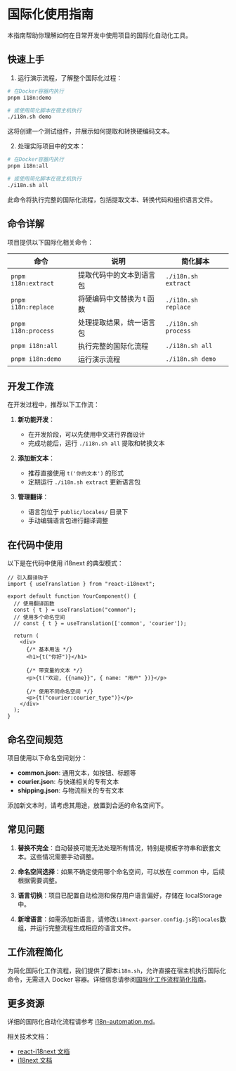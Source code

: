 # 国际化使用指南

本指南帮助你理解如何在日常开发中使用项目的国际化自动化工具。

## 快速上手

1. 运行演示流程，了解整个国际化过程：

```bash
# 在Docker容器内执行
pnpm i18n:demo

# 或使用简化脚本在宿主机执行
./i18n.sh demo
```

这将创建一个测试组件，并展示如何提取和转换硬编码文本。

2. 处理实际项目中的文本：

```bash
# 在Docker容器内执行
pnpm i18n:all

# 或使用简化脚本在宿主机执行
./i18n.sh all
```

此命令将执行完整的国际化流程，包括提取文本、转换代码和组织语言文件。

## 命令详解

项目提供以下国际化相关命令：

| 命令                | 说明                      | 简化脚本            |
| ------------------- | ------------------------- | ------------------- |
| `pnpm i18n:extract` | 提取代码中的文本到语言包  | `./i18n.sh extract` |
| `pnpm i18n:replace` | 将硬编码中文替换为 t 函数 | `./i18n.sh replace` |
| `pnpm i18n:process` | 处理提取结果，统一语言包  | `./i18n.sh process` |
| `pnpm i18n:all`     | 执行完整的国际化流程      | `./i18n.sh all`     |
| `pnpm i18n:demo`    | 运行演示流程              | `./i18n.sh demo`    |

## 开发工作流

在开发过程中，推荐以下工作流：

1. **新功能开发**：

   - 在开发阶段，可以先使用中文进行界面设计
   - 完成功能后，运行 `./i18n.sh all` 提取和转换文本

2. **添加新文本**：

   - 推荐直接使用 `t('你的文本')` 的形式
   - 定期运行 `./i18n.sh extract` 更新语言包

3. **管理翻译**：
   - 语言包位于 `public/locales/` 目录下
   - 手动编辑语言包进行翻译调整

## 在代码中使用

以下是在代码中使用 i18next 的典型模式：

```tsx
// 引入翻译钩子
import { useTranslation } from "react-i18next";

export default function YourComponent() {
  // 使用翻译函数
  const { t } = useTranslation("common");
  // 使用多个命名空间
  // const { t } = useTranslation(['common', 'courier']);

  return (
    <div>
      {/* 基本用法 */}
      <h1>{t("你好")}</h1>

      {/* 带变量的文本 */}
      <p>{t("欢迎, {{name}}", { name: "用户" })}</p>

      {/* 使用不同命名空间 */}
      <p>{t("courier:courier_type")}</p>
    </div>
  );
}
```

## 命名空间规范

项目使用以下命名空间划分：

- **common.json**: 通用文本，如按钮、标题等
- **courier.json**: 与快递相关的专有文本
- **shipping.json**: 与物流相关的专有文本

添加新文本时，请考虑其用途，放置到合适的命名空间下。

## 常见问题

1. **替换不完全**：自动替换可能无法处理所有情况，特别是模板字符串和嵌套文本。这些情况需要手动调整。

2. **命名空间选择**：如果不确定使用哪个命名空间，可以放在 common 中，后续根据需要调整。

3. **语言切换**：项目已配置自动检测和保存用户语言偏好，存储在 localStorage 中。

4. **新增语言**：如需添加新语言，请修改`i18next-parser.config.js`的`locales`数组，并运行完整流程生成相应的语言文件。

## 工作流程简化

为简化国际化工作流程，我们提供了脚本`i18n.sh`，允许直接在宿主机执行国际化命令，无需进入 Docker 容器。详细信息请参阅[国际化工作流程简化指南](./i18n-simplified-workflow.md)。

## 更多资源

详细的国际化自动化流程请参考 [i18n-automation.md](./i18n-automation.md)。

相关技术文档：

- [react-i18next 文档](https://react.i18next.com/)
- [i18next 文档](https://www.i18next.com/)
